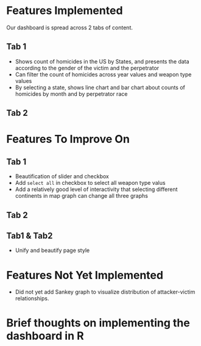 # Features Implemented
Our dashboard is spread across 2 tabs of content.

## Tab 1
* Shows count of homicides in the US by States, and presents the data according to the gender of the victim and the perpetrator
* Can filter the count of homicides across year values and weapon type values
* By selecting a state, shows line chart and bar chart about counts of homicides by month and by perpetrator race

## Tab 2


# Features To Improve On

## Tab 1
* Beautification of slider and checkbox 
* Add `select all` in checkbox to select all weapon type valus 
* Add a relatively good level of interactivity that selecting different continents in map graph can change all three graphs


## Tab 2


## Tab1 & Tab2
* Unify and beautify page style

# Features Not Yet Implemented
* Did not yet add Sankey graph to visualize distribution of attacker-victim relationships.

#  Brief thoughts on implementing the dashboard in R

